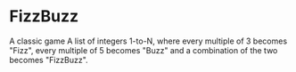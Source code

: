 # FizzBuzz
A classic game
A list of integers 1-to-N, where every multiple of 3 becomes "Fizz", every multiple of 5 becomes "Buzz" and a combination of the two becomes "FizzBuzz". 
